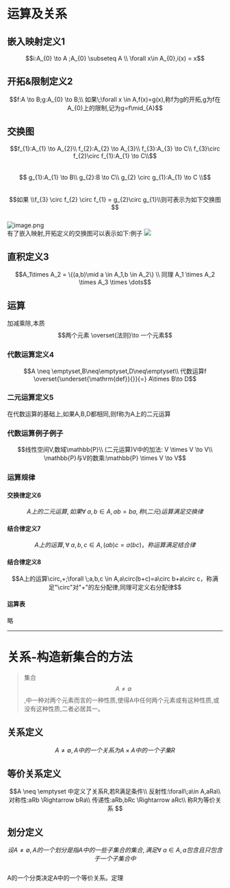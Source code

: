 # 运算及关系



<a name="jzEJU"></a>
## 嵌入映射定义1
$$i:A_{0} \to A ;A_{0} \subseteq A \\ 
\forall x\in A_{0},i(x) = x$$
<a name="1ZhM2"></a>
## 开拓&限制定义2
$$f:A \to B;g:A_{0} \to B;\\
如果\;\forall x \in A,f(x)=g(x),称f为g的开拓,g为f在A_{0}上的限制,记为g=f\mid_{A}$$
<a name="qHQSk"></a>
## 交换图
$$f_{1}:A_{1} \to A_{2}\\
f_{2}:A_{2} \to A_{3}\\
f_{3}:A_{3} \to C\\
f_{3}\circ f_{2}\circ f_{1}:A_{1} \to C\\$$<br />$$
g_{1}:A_{1} \to B\\
g_{2}:B \to C\\
g_{2} \circ g_{1}:A_{1} \to C \\$$<br />$$如果 \\f_{3} \circ f_{2} \circ f_{1} = g_{2}\circ g_{1}\\则可表示为如下交换图$$<br />![image.png](https://cdn.nlark.com/yuque/0/2020/png/2672116/1603536576065-04a36b53-c094-4068-85b3-77a03bbfc1af.png#align=left&display=inline&height=55&margin=%5Bobject%20Object%5D&name=image.png&originHeight=110&originWidth=302&size=43473&status=done&style=none&width=151)<br />有了嵌入映射,开拓定义的交换图可以表示如下:例子
![](https://cdn.nlark.com/yuque/__graphviz/c4162d302638584ff92df95e3c14fc57.svg#lake_card_v2=eyJjb2RlIjoiZGlncmFwaCBmaW5pdGVfc3RhdGVfbWFjaGluZSB7XG4gIHJhbmtkaXI9TFI7XG4gIHNpemU9XCI4LDVcIlxuICBub2RlIFtzaGFwZSA9IGNpcmNsZV07IFxuICBBXzAgLT4gQSBbIGxhYmVsID0gXCJpXCIgXTtcbiAgQSAtPiBCIFsgbGFiZWwgPSBcImZcIiBdO1xuICBBXzAgLT4gQiBbIGxhYmVsID0gXCJnXCIgXTtcbn0iLCJ0eXBlIjoiZ3JhcGh2aXoiLCJtYXJnaW4iOnRydWUsImlkIjoiOUpSdlEiLCJ1cmwiOiJodHRwczovL2Nkbi5ubGFyay5jb20veXVxdWUvX19ncmFwaHZpei9jNDE2MmQzMDI2Mzg1ODRmZjkyZGY5NWUzYzE0ZmM1Ny5zdmciLCJjYXJkIjoiZGlhZ3JhbSJ9)<a name="cwUQ1"></a>
## 直积定义3
$$A_1\times A_2 = \{(a,b)\mid a \in A_1,b \in A_2\} \\
同理 A_1 \times A_2 \times A_3 \times  \dots$$
<a name="zIBqy"></a>
## 运算
加减乘除,本质$$两个元素 \overset{法则}\to 一个元素$$
<a name="pgU8h"></a>
### 代数运算定义4
$$A \neq \emptyset,B\neq\emptyset,D\neq\emptyset\\
代数运算f  \overset{\underset{\mathrm{def}}{}}{=} A\times B\to D$$
<a name="FDF9O"></a>
### 二元运算定义5
在代数运算的基础上,如果A,B,D都相同,则f称为A上的二元运算
<a name="qgGoD"></a>
### 代数运算例子例子
$$线性空间V,数域\mathbb{P}\\
(二元运算)V中的加法: V \times V \to V\\
\mathbb{P}与V的数乘:\mathbb{P} \times V \to V$$
<a name="2qWqm"></a>
### 运算规律
<a name="or4il"></a>
#### 交换律定义6
$$A上的二元运算,如果\forall \;a,b \in A,ab=ba,称(二元)运算满足交换律$$
<a name="4aJhv"></a>
#### 结合律定义7
$$A上的运算,\forall \;a,b,c \in A,(ab)c = a(bc)，称运算满足结合律$$
<a name="vfqSg"></a>
#### 结合律定义8
$$A上的运算\circ,+;\forall \;a,b,c \in A,a\circ(b+c)=a\circ b+a\circ c，称满足"\circ"对"+"的左分配律,同理可定义右分配律$$
<a name="7F6Sv"></a>
#### 运算表
略

---

<a name="OPEIt"></a>
# 关系-构造新集合的方法
> 集合$$A \neq \emptyset$$,中一种对两个元素而言的一种性质,使得A中任何两个元素或有这种性质,或没有这种性质,二者必居其一。

<a name="lzJmc"></a>
## 关系定义
$$A \neq \emptyset ,A中的一个关系为A\times A中的一个子集R$$
<a name="S6CrT"></a>
## 等价关系定义
$$A \neq \emptyset 中定义了关系R,若R满足条件\\
反射性:\forall\;a\in A,aRa\\
对称性:aRb \Rightarrow bRa\\
传递性:aRb,bRc \Rightarrow aRc\\
称R为等价关系
$$
<a name="oCKnY"></a>
## 划分定义
$$设A\neq \emptyset ,A的一个划分是指A中的一些子集合的集合,满足\forall \;a\in A,a包含且只包含于一个子集合中$$<br />A的一个分类决定A中的一个等价关系。定理
